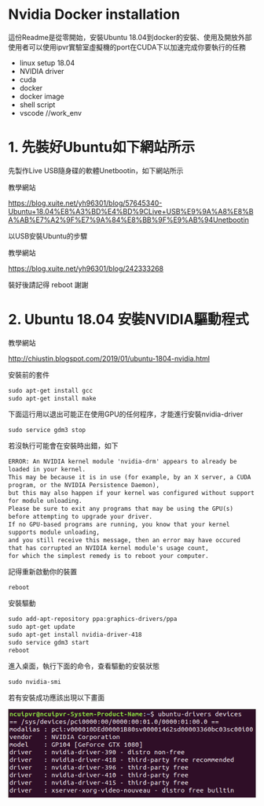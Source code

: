 Nvidia Docker installation 
=======
這份Readme是從零開始，安裝Ubuntu 18.04到docker的安裝、使用及開放外部使用者可以使用ipvr實驗室虛擬機的port在CUDA下以加速完成你要執行的任務
- linux setup 18.04
- NVIDIA driver
- cuda
- docker
- docker image
- shell script
- vscode  //work_env

# 1.	先裝好Ubuntu如下網站所示
先製作Live USB隨身碟的軟體Unetbootin，如下網站所示

教學網站

https://blog.xuite.net/yh96301/blog/57645340-Ubuntu+18.04%E8%A3%BD%E4%BD%9CLive+USB%E9%9A%A8%E8%BA%AB%E7%A2%9F%E7%9A%84%E8%BB%9F%E9%AB%94Unetbootin

以USB安裝Ubuntu的步驟

教學網站

https://blog.xuite.net/yh96301/blog/242333268

裝好後請記得 reboot 謝謝

# 2. Ubuntu 18.04 安裝NVIDIA驅動程式

教學網站

http://chiustin.blogspot.com/2019/01/ubuntu-1804-nvidia.html

安裝前的套件

```shell
sudo apt-get install gcc
sudo apt-get install make
```
下面這行用以退出可能正在使用GPU的任何程序，才能進行安裝nvidia-driver

```shell
sudo service gdm3 stop
```

若沒執行可能會在安裝時出錯，如下

```shell
ERROR: An NVIDIA kernel module 'nvidia-drm' appears to already be loaded in your kernel.
This may be because it is in use (for example, by an X server, a CUDA program, or the NVIDIA Persistence Daemon), 
but this may also happen if your kernel was configured without support for module unloading.
Please be sure to exit any programs that may be using the GPU(s) before attempting to upgrade your driver.
If no GPU-based programs are running, you know that your kernel supports module unloading, 
and you still receive this message, then an error may have occured that has corrupted an NVIDIA kernel module's usage count, 
for which the simplest remedy is to reboot your computer.
```
記得重新啟動你的裝置
```shell
reboot
```
安裝驅動

```shell
sudo add-apt-repository ppa:graphics-drivers/ppa 
sudo apt-get update
sudo apt-get install nvidia-driver-418
sudo service gdm3 start
reboot
```
進入桌面，執行下面的命令，查看驅動的安裝狀態
```shell
sudo nvidia-smi
```

若有安裝成功應該出現以下畫面

![image](https://github.com/ncuipvr/RoadToHell/blob/master/im/ubuntu%20driver-device.png)
